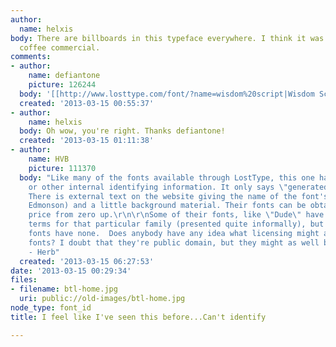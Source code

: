 ```yaml
---
author:
  name: helxis
body: There are billboards in this typeface everywhere. I think it was also in a Community
  coffee commercial.
comments:
- author:
    name: defiantone
    picture: 126244
  body: '[[http://www.losttype.com/font/?name=wisdom%20script|Wisdom Script]]'
  created: '2013-03-15 00:55:37'
- author:
    name: helxis
  body: Oh wow, you're right. Thanks defiantone!
  created: '2013-03-15 01:11:38'
- author:
    name: HVB
    picture: 111370
  body: "Like many of the fonts available through LostType, this one has no copyright
    or other internal identifying information. It only says \"generated by FontLab\".
    There is external text on the website giving the name of the font's creator (James
    Edmonson) and a little background material. Their fonts can be obtained for any
    price from zero up.\r\n\r\nSome of their fonts, like \"Dude\" have explicit licensing
    terms for that particular family (presented quite informally), but the unattributed
    fonts have none.  Does anybody have any idea what licensing might apply to such
    fonts? I doubt that they're public domain, but they might as well be.\r\n\r\n
    - Herb"
  created: '2013-03-15 06:27:53'
date: '2013-03-15 00:29:34'
files:
- filename: btl-home.jpg
  uri: public://old-images/btl-home.jpg
node_type: font_id
title: I feel like I've seen this before...Can't identify

---
```

